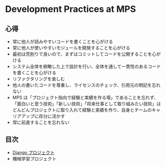 # Development Practices at MPS

## 心得

* 常に他人が読みやすいコードを書くことを心がける
* 常に他人が使いやすいモジュールを開発することを心がける
* 最初は荒削りで良いので、まずはコミットしてコードを公開することを心がける
* システム全体を俯瞰した上で設計を行い、全体を通して一貫性のあるコードを書くことを心がける
* リファクタリングを楽しむ
* 他人の書いたコードを尊重し、ライセンスのチェック、引用元の明記を忘れない
* MPS は「プロジェクト指向で経験と実績を作る場」であることを忘れず、「面白いと思う技術」「新しい技術」「将来仕事として取り組みたい技術」はどんどんプロジェクトに取り入れて経験と実績を作り、自身とチームのキャリアアップに存分に活かす
* 常に前進することを忘れない

## 目次

* [Django プロジェクト](https://github.com/mpsamurai/development-practices/tree/master/django)
* 機械学習プロジェクト
